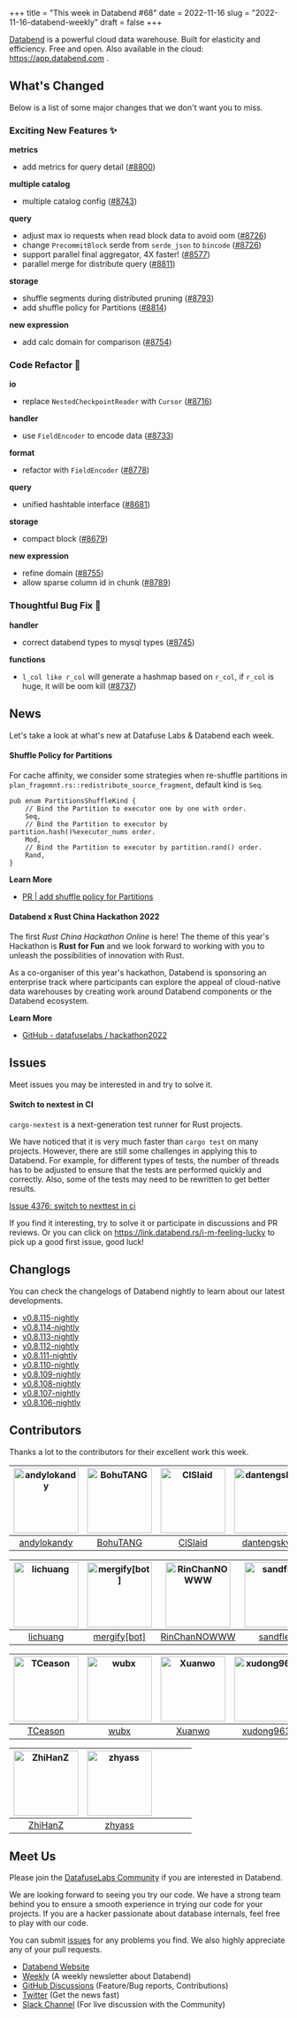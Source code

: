 +++
title = "This week in Databend #68"
date = 2022-11-16
slug = "2022-11-16-databend-weekly"
draft = false
+++

[Databend](https://github.com/datafuselabs/databend) is a powerful cloud data warehouse. Built for elasticity and efficiency. Free and open. Also available in the cloud: <https://app.databend.com> .

## What's Changed

Below is a list of some major changes that we don't want you to miss.

### Exciting New Features :sparkles:

**metrics**

- add metrics for query detail ([#8800](https://github.com/datafuselabs/databend/pull/8800))

**multiple catalog**

- multiple catalog config ([#8743](https://github.com/datafuselabs/databend/pull/8743))

**query**

- adjust max io requests when read block data to avoid oom ([#8726](https://github.com/datafuselabs/databend/pull/8726))
- change `PrecommitBlock` serde from `serde_json` to `bincode` ([#8726](https://github.com/datafuselabs/databend/pull/8726))
- support parallel final aggregator, 4X faster! ([#8577](https://github.com/datafuselabs/databend/pull/8577))
- parallel merge for distribute query ([#8811](https://github.com/datafuselabs/databend/pull/8811))

**storage**

- shuffle segments during distributed pruning ([#8793](https://github.com/datafuselabs/databend/pull/8793))
- add shuffle policy for Partitions ([#8814](https://github.com/datafuselabs/databend/pull/8814))

**new expression**

- add calc domain for comparison ([#8754](https://github.com/datafuselabs/databend/pull/8754))

### Code Refactor :tada:

**io**

- replace `NestedCheckpointReader` with `Cursor` ([#8716](https://github.com/datafuselabs/databend/pull/8716))

**handler**

- use `FieldEncoder` to encode data ([#8733](https://github.com/datafuselabs/databend/pull/8733))

**format**

- refactor with `FieldEncoder` ([#8778](https://github.com/datafuselabs/databend/pull/8778))

**query**

- unified hashtable interface ([#8681](https://github.com/datafuselabs/databend/pull/8681))

**storage**

- compact block ([#8679](https://github.com/datafuselabs/databend/pull/8679))

**new expression**

- refine domain ([#8755](https://github.com/datafuselabs/databend/pull/8755))
- allow sparse column id in chunk ([#8789](https://github.com/datafuselabs/databend/pull/8789))

### Thoughtful Bug Fix :wrench:

**handler**

- correct databend types to mysql types ([#8745](https://github.com/datafuselabs/databend/pull/8745))

**functions**

- `l_col like r_col` will generate a hashmap based on `r_col`, if `r_col` is huge, it will be oom kill ([#8737](https://github.com/datafuselabs/databend/pull/8737))

## News

Let's take a look at what's new at Datafuse Labs & Databend each week.

#### Shuffle Policy for Partitions

For cache affinity, we consider some strategies when re-shuffle partitions in `plan_fragemnt.rs::redistribute_source_fragment`, default kind is `Seq`.

```
pub enum PartitionsShuffleKind {
    // Bind the Partition to executor one by one with order.
    Seq,
    // Bind the Partition to executor by partition.hash()%executor_nums order.
    Mod,
    // Bind the Partition to executor by partition.rand() order.
    Rand,
}
```

**Learn More**

- [PR | add shuffle policy for Partitions](https://github.com/datafuselabs/databend/pull/8814)

#### Databend x Rust China Hackathon 2022

The first *Rust China Hackathon Online* is here! The theme of this year's Hackathon is **Rust for Fun** and we look forward to working with you to unleash the possibilities of innovation with Rust.

As a co-organiser of this year's hackathon, Databend is sponsoring an enterprise track where participants can explore the appeal of cloud-native data warehouses by creating work around Databend components or the Databend ecosystem.

**Learn More**

- [GitHub -  datafuselabs / hackathon2022](https://github.com/datafuselabs/hackathon2022)

## Issues

Meet issues you may be interested in and try to solve it.

#### Switch to nextest in CI

`cargo-nextest` is a next-generation test runner for Rust projects.

We have noticed that it is very much faster than `cargo test` on many projects. However, there are still some challenges in applying this to Databend. For example, for different types of tests, the number of threads has to be adjusted to ensure that the tests are performed quickly and correctly. Also, some of the tests may need to be rewritten to get better results.

[Issue 4376: switch to nexttest in ci](https://github.com/datafuselabs/databend/issues/4376)

If you find it interesting, try to solve it or participate in discussions and PR reviews. Or you can click on <https://link.databend.rs/i-m-feeling-lucky> to pick up a good first issue, good luck!

## Changlogs

You can check the changelogs of Databend nightly to learn about our latest developments.

- [v0.8.115-nightly](https://github.com/datafuselabs/databend/releases/tag/v0.8.115-nightly)
- [v0.8.114-nightly](https://github.com/datafuselabs/databend/releases/tag/v0.8.114-nightly)
- [v0.8.113-nightly](https://github.com/datafuselabs/databend/releases/tag/v0.8.113-nightly)
- [v0.8.112-nightly](https://github.com/datafuselabs/databend/releases/tag/v0.8.112-nightly)
- [v0.8.111-nightly](https://github.com/datafuselabs/databend/releases/tag/v0.8.111-nightly)
- [v0.8.110-nightly](https://github.com/datafuselabs/databend/releases/tag/v0.8.110-nightly)
- [v0.8.109-nightly](https://github.com/datafuselabs/databend/releases/tag/v0.8.109-nightly)
- [v0.8.108-nightly](https://github.com/datafuselabs/databend/releases/tag/v0.8.108-nightly)
- [v0.8.107-nightly](https://github.com/datafuselabs/databend/releases/tag/v0.8.107-nightly)
- [v0.8.106-nightly](https://github.com/datafuselabs/databend/releases/tag/v0.8.106-nightly)


## Contributors

Thanks a lot to the contributors for their excellent work this week.

[<img alt="andylokandy" src="https://avatars.githubusercontent.com/u/9637710?v=4&s=117" width="117">](https://github.com/andylokandy) |[<img alt="BohuTANG" src="https://avatars.githubusercontent.com/u/172204?v=4&s=117" width="117">](https://github.com/BohuTANG) |[<img alt="ClSlaid" src="https://avatars.githubusercontent.com/u/44747719?v=4&s=117" width="117">](https://github.com/ClSlaid) |[<img alt="dantengsky" src="https://avatars.githubusercontent.com/u/22081156?v=4&s=117" width="117">](https://github.com/dantengsky) |[<img alt="dependabot[bot]" src="https://avatars.githubusercontent.com/in/29110?v=4&s=117" width="117">](https://github.com/apps/dependabot) |[<img alt="everpcpc" src="https://avatars.githubusercontent.com/u/1808802?v=4&s=117" width="117">](https://github.com/everpcpc) |
:---: |:---: |:---: |:---: |:---: |:---: |
[andylokandy](https://github.com/andylokandy) |[BohuTANG](https://github.com/BohuTANG) |[ClSlaid](https://github.com/ClSlaid) |[dantengsky](https://github.com/dantengsky) |[dependabot[bot]](https://github.com/apps/dependabot) |[everpcpc](https://github.com/everpcpc) |

[<img alt="lichuang" src="https://avatars.githubusercontent.com/u/1998569?v=4&s=117" width="117">](https://github.com/lichuang) |[<img alt="mergify[bot]" src="https://avatars.githubusercontent.com/in/10562?v=4&s=117" width="117">](https://github.com/apps/mergify) |[<img alt="RinChanNOWWW" src="https://avatars.githubusercontent.com/u/33975039?v=4&s=117" width="117">](https://github.com/RinChanNOWWW) |[<img alt="sandflee" src="https://avatars.githubusercontent.com/u/5102100?v=4&s=117" width="117">](https://github.com/sandflee) |[<img alt="soyeric128" src="https://avatars.githubusercontent.com/u/106025534?v=4&s=117" width="117">](https://github.com/soyeric128) |[<img alt="sundy-li" src="https://avatars.githubusercontent.com/u/3325189?v=4&s=117" width="117">](https://github.com/sundy-li) |
:---: |:---: |:---: |:---: |:---: |:---: |
[lichuang](https://github.com/lichuang) |[mergify[bot]](https://github.com/apps/mergify) |[RinChanNOWWW](https://github.com/RinChanNOWWW) |[sandflee](https://github.com/sandflee) |[soyeric128](https://github.com/soyeric128) |[sundy-li](https://github.com/sundy-li) |

[<img alt="TCeason" src="https://avatars.githubusercontent.com/u/33082201?v=4&s=117" width="117">](https://github.com/TCeason) |[<img alt="wubx" src="https://avatars.githubusercontent.com/u/320680?v=4&s=117" width="117">](https://github.com/wubx) |[<img alt="Xuanwo" src="https://avatars.githubusercontent.com/u/5351546?v=4&s=117" width="117">](https://github.com/Xuanwo) |[<img alt="xudong963" src="https://avatars.githubusercontent.com/u/41979257?v=4&s=117" width="117">](https://github.com/xudong963) |[<img alt="youngsofun" src="https://avatars.githubusercontent.com/u/5782159?v=4&s=117" width="117">](https://github.com/youngsofun) |[<img alt="zhang2014" src="https://avatars.githubusercontent.com/u/8087042?v=4&s=117" width="117">](https://github.com/zhang2014) |
:---: |:---: |:---: |:---: |:---: |:---: |
[TCeason](https://github.com/TCeason) |[wubx](https://github.com/wubx) |[Xuanwo](https://github.com/Xuanwo) |[xudong963](https://github.com/xudong963) |[youngsofun](https://github.com/youngsofun) |[zhang2014](https://github.com/zhang2014) |

[<img alt="ZhiHanZ" src="https://avatars.githubusercontent.com/u/25170437?v=4&s=117" width="117">](https://github.com/ZhiHanZ) |[<img alt="zhyass" src="https://avatars.githubusercontent.com/u/34016424?v=4&s=117" width="117">](https://github.com/zhyass) | | | | |
:---: |:---: |:---: |:---: |:---: |:---: |
[ZhiHanZ](https://github.com/ZhiHanZ) |[zhyass](https://github.com/zhyass) | | | | |

## Meet Us

Please join the [DatafuseLabs Community](https://github.com/datafuselabs/) if you are interested in Databend.

We are looking forward to seeing you try our code. We have a strong team behind you to ensure a smooth experience in trying our code for your projects.
If you are a hacker passionate about database internals, feel free to play with our code.

You can submit [issues](https://github.com/datafuselabs/databend/issues) for any problems you find. We also highly appreciate any of your pull requests.

- [Databend Website](https://databend.rs)
- [Weekly](https://weekly.databend.rs/) (A weekly newsletter about Databend)
- [GitHub Discussions](https://github.com/datafuselabs/databend/discussions) (Feature/Bug reports, Contributions)
- [Twitter](https://twitter.com/Datafuse_Labs) (Get the news fast)
- [Slack Channel](https://link.databend.rs/join-slack) (For live discussion with the Community)

